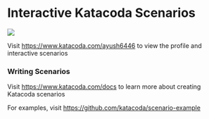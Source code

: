 # Interactive Katacoda Scenarios

[![](http://shields.katacoda.com/katacoda/ayush6446/count.svg)](https://www.katacoda.com/ayush6446 "Get your profile on Katacoda.com")

Visit https://www.katacoda.com/ayush6446 to view the profile and interactive scenarios

### Writing Scenarios
Visit https://www.katacoda.com/docs to learn more about creating Katacoda scenarios

For examples, visit https://github.com/katacoda/scenario-example
